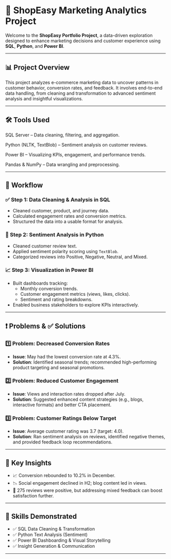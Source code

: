 # 🛒 ShopEasy Marketing Analytics Project

Welcome to the **ShopEasy Portfolio Project**, a data-driven exploration designed to enhance marketing decisions and customer experience using **SQL**, **Python**, and **Power BI**.

---

## 📊 Project Overview

This project analyzes e-commerce marketing data to uncover patterns in customer behavior, conversion rates, and feedback. It involves end-to-end data handling, from cleaning and transformation to advanced sentiment analysis and insightful visualizations.

---

## 🛠️ Tools Used

SQL Server – Data cleaning, filtering, and aggregation.

Python (NLTK, TextBlob) – Sentiment analysis on customer reviews.

Power BI – Visualizing KPIs, engagement, and performance trends.

Pandas & NumPy – Data wrangling and preprocessing.

---

## 🧪 Workflow

### ✅ Step 1: Data Cleaning & Analysis in SQL
- Cleaned customer, product, and journey data.
- Calculated engagement rates and conversion metrics.
- Structured the data into a usable format for analysis.

### 💬 Step 2: Sentiment Analysis in Python
- Cleaned customer review text.
- Applied sentiment polarity scoring using `TextBlob`.
- Categorized reviews into Positive, Negative, Neutral, and Mixed.

### 📈 Step 3: Visualization in Power BI
- Built dashboards tracking:
  - Monthly conversion trends.
  - Customer engagement metrics (views, likes, clicks).
  - Sentiment and rating breakdowns.
- Enabled business stakeholders to explore KPIs interactively.

---

## ❗ Problems & ✅ Solutions

### 1️⃣ Problem: Decreased Conversion Rates
- **Issue**: May had the lowest conversion rate at 4.3%.
- **Solution**: Identified seasonal trends; recommended high-performing product targeting and seasonal promotions.

### 2️⃣ Problem: Reduced Customer Engagement
- **Issue**: Views and interaction rates dropped after July.
- **Solution**: Suggested enhanced content strategies (e.g., blogs, interactive formats) and better CTA placement.

### 3️⃣ Problem: Customer Ratings Below Target
- **Issue**: Average customer rating was 3.7 (target: 4.0).
- **Solution**: Ran sentiment analysis on reviews, identified negative themes, and provided feedback loop recommendations.

---

## 📌 Key Insights

- 📈 Conversion rebounded to 10.2% in December.
- 📉 Social engagement declined in H2; blog content led in views.
- 🌟 275 reviews were positive, but addressing mixed feedback can boost satisfaction further.

---

## 🧠 Skills Demonstrated

- ✅ SQL Data Cleaning & Transformation
- ✅ Python Text Analysis (Sentiment)
- ✅ Power BI Dashboarding & Visual Storytelling
- ✅ Insight Generation & Communication

---

